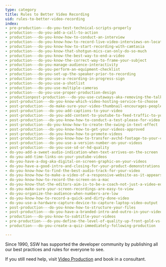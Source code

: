 ```yaml
---
type: category
title: Rules to Better Video Recording
uid: rules-to-better-video-recording
index:
- pre-production---do-you-test-technical-scripts-properly
- production---do-you-add-a-call-to-action
- production---do-you-know-how-to-conduct-an-interview
- production---do-you-know-how-to-record-live-video-interviews-on-location
- production---do-you-know-how-to-start-recording-with-camtasia
- production---do-you-know-that-shotgun-mics-can-only-do-so-much
- production---do-you-know-the-best-way-to-end-a-video
- production---do-you-know-the-correct-way-to-frame-your-subject
- production---do-you-manage-audience-interactivity
- production---do-you-perform-an-equipment-checklist
- production---do-you-set-up-the-speaker-prior-to-recording
- production---do-you-use-a-recording-in-progress-sign
- production---do-you-use-a-shotlist
- production---do-you-use-multiple-cameras
- production---do-you-use-proper-production-design
- productionpost-production---do-you-use-cutaways-aka-removing-the-talking-head
- post-production---do-you-know-which-video-hosting-service-to-choose
- post-production---do-make-sure-your-video-thumbnail-encourages-people-to-watch-the-video
- post-production---do-you-add-captions-to-your-video
- post-production---do-you-add-content-to-youtube-to-feed-traffic-to-your-other-sites
- post-production---do-you-know-how-to-conduct-a-test-please-for-video
- post-production--do-you-know-how-to-create-the-swing-in-text-effect
- post-production---do-you-know-how-to-get-your-videos-approved
- post-production---do-you-know-how-to-promote-videos
- post-production---do-you-know-how-to-transfer-avchd-footage-to-your-computer
- post-production---do-you-use-a-version-number-on-your-videos
- post-production---do-you-use-sd-or-hd-quality
- do-you-add-a-sweet-audio-indication-when-text-arrives-on-the-screen
- do-you-add-time-links-on-your-youtube-videos
- do-you-have-a-dog-aka-digital-on-screen-graphic-on-your-videos
- do-you-have-a-good-intro-and-closing-for-your-product-demonstrations
- do-you-know-how-to-find-the-best-audio-track-for-your-video
- do-you-know-how-to-make-a-video-of-a-responsive-website-as-it-appears-on-a-mobile-phone
- do-you-know-how-to-record-the-screen-on-a-mac
- do-you-know-that-the-editors-aim-is-to-be-a-coach-not-just-a-video-editor
- do-you-make-sure-your-screen-recordings-are-easy-to-view
- do-you-organize-the-audience-when-numbers-are-low
- do-you-know-how-to-record-a-quick-and-dirty-done-video
- do-you-use-a-hardware-capture-device-to-capture-laptop-video-output
- post-production---do-you-know-how-to-structure-your-files
- post-production---do-you-have-a-branded-intro-and-outro-in-your-videos
- production---do-you-know-to-subtitle-your-videos
- pre-production---do-you-define-the-level-of-quality-up-front-gold-vs-silver
- production---do-you-create-a-quiz-immediately-following-production

---
```

<p>​​Since 1990, SSW has supported the developer community by publishing all our best practices and rules for everyone to see.&#160;<br></p><p>If you still need help, visit <a href="http&#58;//www.ssw.com.au/ssw/Consulting/Video-Production/">Video Production​</a>&#160;<a href="http&#58;//www.ssw.com.au/ssw/Consulting/Default.aspx">​</a>and book in a consultant.​​</p>


